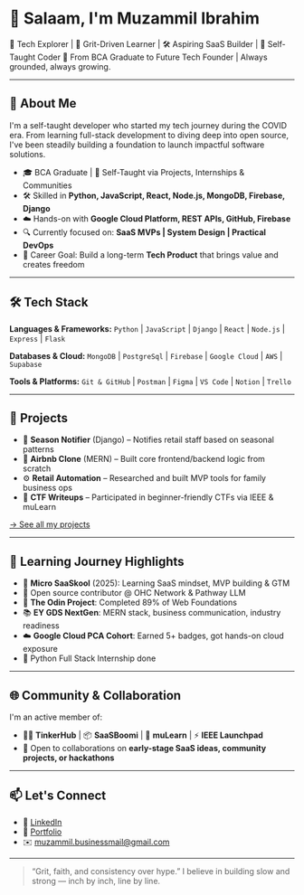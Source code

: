 # 👋 Salaam, I'm Muzammil Ibrahim

🚀 Tech Explorer | 🌱 Grit-Driven Learner | 🛠️ Aspiring SaaS Builder | 🧠 Self-Taught Coder
📍 From BCA Graduate to Future Tech Founder | Always grounded, always growing.

---

## 🧩 About Me

I'm a self-taught developer who started my tech journey during the COVID era. From learning full-stack development to diving deep into open source, I've been steadily building a foundation to launch impactful software solutions.

- 🎓 BCA Graduate | 🧠 Self-Taught via Projects, Internships & Communities
- 🛠️ Skilled in **Python, JavaScript, React, Node.js, MongoDB, Firebase, Django**
- ☁️ Hands-on with **Google Cloud Platform, REST APIs, GitHub, Firebase**
- 🔍 Currently focused on: **SaaS MVPs | System Design | Practical DevOps**
- 🎯 Career Goal: Build a long-term **Tech Product** that brings value and creates freedom

---

## 🛠️ Tech Stack

**Languages & Frameworks:**
`Python` | `JavaScript` | `Django` | `React` | `Node.js` | `Express` | `Flask`

**Databases & Cloud:**
`MongoDB` | `PostgreSql` |  `Firebase` | `Google Cloud` | `AWS` | `Supabase`

**Tools & Platforms:**
`Git & GitHub` | `Postman` | `Figma` | `VS Code` | `Notion` | `Trello`

---

## 💼 Projects

- 🔔 **Season Notifier** (Django) – Notifies retail staff based on seasonal patterns
- 🏡 **Airbnb Clone** (MERN) – Built core frontend/backend logic from scratch
- ⚙️ **Retail Automation** – Researched and built MVP tools for family business ops
- 🔐 **CTF Writeups** – Participated in beginner-friendly CTFs via IEEE & muLearn

[→ See all my projects](https://github.com/muzammil-13?tab=repositories)

---

## 🌱 Learning Journey Highlights

- 🧠 **Micro SaaSkool** (2025): Learning SaaS mindset, MVP building & GTM
- 🧪 Open source contributor @ OHC Network & Pathway LLM
- 🚀 **The Odin Project**: Completed 89% of Web Foundations
- 📚 **EY GDS NextGen**: MERN stack, business communication, industry readiness
- ☁️ **Google Cloud PCA Cohort**: Earned 5+ badges, got hands-on cloud exposure
- 🐍 Python Full Stack Internship done

---

## 🌐 Community & Collaboration

I'm an active member of:

- 🧑‍🚀 **TinkerHub** | 📦 **SaaSBoomi** | 🧠 **muLearn** | ⚡ **IEEE Launchpad**
- 🤝 Open to collaborations on **early-stage SaaS ideas, community projects, or hackathons**

---

## 📫 Let's Connect

- 🔗 [LinkedIn](https://www.linkedin.com/in/muzammil-ibrahim-pm)
- 📝 [Portfolio](https://muzammil-13.github.io)
- ✉️ muzammil.businessmail@gmail.com

---

> “Grit, faith, and consistency over hype.”
> I believe in building slow and strong — inch by inch, line by line.
